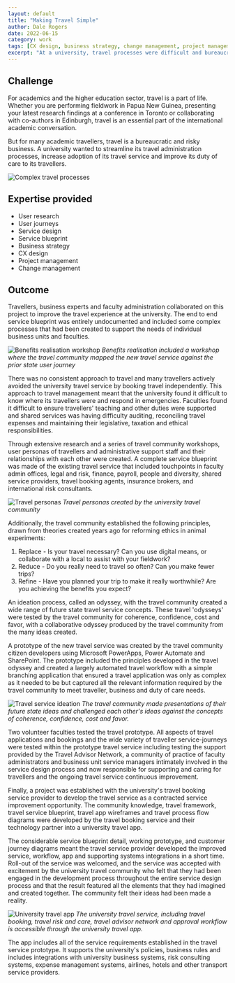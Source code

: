 ```yaml
---
layout: default
title: "Making Travel Simple"
author: Dale Rogers
date: 2022-06-15
category: work
tags: [CX design, business strategy, change management, project management, service blueprint, service design, user journeys, user research]
excerpt: "At a university, travel processes were difficult and bureaucratic. After implementing the new university travel platform with approvals and workflows, that all changed."
---
```


## Challenge

For academics and the higher education sector, travel is a part of life. Whether you are performing fieldwork in Papua New Guinea, presenting your latest research findings at a conference in Toronto or collaborating with co-authors in Edinburgh, travel is an essential part of the international academic conversation.

But for many academic travellers, travel is a bureaucratic and risky business. A university wanted to streamline its travel administration processes, increase adoption of its travel service and improve its duty of care to its travellers.

![Complex travel processes](/images/case-studies/complex-travel-processes.jpg)

## Expertise provided

- User research
- User journeys
- Service design
- Service blueprint
- Business strategy
- CX design
- Project management
- Change management

## Outcome

Travellers, business experts and faculty administration collaborated on this project to improve the travel experience at the university. The end to end service blueprint was entirely undocumented and included some complex processes that had been created to support the needs of individual business units and faculties.

![Benefits realisation workshop](/images/case-studies/benefits-realisation-workshop.jpg)
*Benefits realisation included a workshop where the travel community mapped the new travel service against the prior state user journey*

There was no consistent approach to travel and many travellers actively avoided the university travel service by booking travel independently. This approach to travel management meant that the university found it difficult to know where its travellers were and respond in emergencies. Faculties found it difficult to ensure travellers' teaching and other duties were supported and shared services was having difficulty auditing, reconciling travel expenses and maintaining their legislative, taxation and ethical responsibilities.

Through extensive research and a series of travel community workshops, user personas of travellers and administrative support staff and their relationships with each other were created. A complete service blueprint was made of the existing travel service that included touchpoints in faculty admin offices, legal and risk, finance, payroll, people and diversity, shared service providers, travel booking agents, insurance brokers, and international risk consultants.

![Travel personas](/images/case-studies/travel-personas.jpg)
*Travel personas created by the university travel community*

Additionally, the travel community established the following principles, drawn from theories created years ago for reforming ethics in animal experiments:

1. Replace - Is your travel necessary? Can you use digital means, or collaborate with a local to assist with your fieldwork?
2. Reduce - Do you really need to travel so often? Can you make fewer trips?
3. Refine - Have you planned your trip to make it really worthwhile? Are you achieving the benefits you expect?

An ideation process, called an odyssey, with the travel community created a wide range of future state travel service concepts. These travel 'odysseys' were tested by the travel community for coherence, confidence, cost and favor, with a collaborative odyssey produced by the travel community from the many ideas created.

A prototype of the new travel service was created by the travel community citizen developers using Microsoft PowerApps, Power Automate and SharePoint. The prototype included the principles developed in the travel odyssey and created a largely automated travel workflow with a simple branching application that ensured a travel application was only as complex as it needed to be but captured all the relevant information required by the travel community to meet traveller, business and duty of care needs.

![Travel service ideation](/images/case-studies/travel-service-ideation.jpg)
*The travel community made presentations of their future state ideas and challenged each other's ideas against the concepts of coherence, confidence, cost and favor.*

Two volunteer faculties tested the travel prototype. All aspects of travel applications and bookings and the wide variety of traveller service-journeys were tested within the prototype travel service including testing the support provided by the Travel Advisor Network, a community of practice of faculty administrators and business unit service managers intimately involved in the service design process and now responsible for supporting and caring for travellers and the ongoing travel service continuous improvement.

Finally, a project was established with the university's travel booking service provider to develop the travel service as a contracted service improvement opportunity. The community knowledge, travel framework, travel service blueprint, travel app wireframes and travel process flow diagrams were developed by the travel booking service and their technology partner into a university travel app.

The considerable service blueprint detail, working prototype, and customer journey diagrams meant the travel service provider developed the improved service, workflow, app and supporting systems integrations in a short time. Roll-out of the service was welcomed, and the service was accepted with excitement by the university travel community who felt that they had been engaged in the development process throughout the entire service design process and that the result featured all the elements that they had imagined and created together. The community felt their ideas had been made a reality.

![University travel app](/images/case-studies/university-travel-app.jpg)
*The university travel service, including travel booking, travel risk and care, travel advisor network and approval workflow is accessible through the university travel app.*

The app includes all of the service requirements established in the travel service prototype. It supports the university's policies, business rules and includes integrations with university business systems, risk consulting systems, expense management systems, airlines, hotels and other transport service providers.
